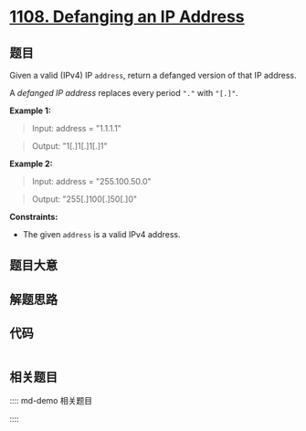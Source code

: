 # [1108. Defanging an IP Address](https://leetcode.com/problems/defanging-an-ip-address/)

## 题目

Given a valid (IPv4) IP `address`, return a defanged version of that IP
address.

A _defanged  IP address_ replaces every period `"."` with `"[.]"`.



**Example 1:**

> Input: address = "1.1.1.1"
> 
> Output: "1[.]1[.]1[.]1"

**Example 2:**

> Input: address = "255.100.50.0"
> 
> Output: "255[.]100[.]50[.]0"

**Constraints:**

  * The given `address` is a valid IPv4 address.


## 题目大意

## 解题思路

## 代码

```javascript

```

## 相关题目

:::: md-demo 相关题目

::::
